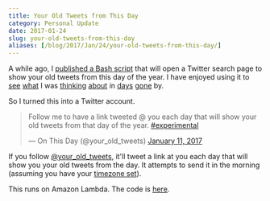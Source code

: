 ```yaml
---
title: Your Old Tweets from This Day
category: Personal Update
date: 2017-01-24
slug: your-old-tweets-from-this-day
aliases: [/blog/2017/Jan/24/your-old-tweets-from-this-day/]
---
```


A while ago, I [published a Bash script](https://gist.github.com/tdhopper/fccc4ab00a07cb290f1812d8ac5cc5f3) that will open a Twitter search page to show your old tweets from this day of the year. I have enjoyed using it to [see](https://twitter.com/tdhopper/status/559005293808746497) [what](https://twitter.com/tdhopper/status/426718234461872130) I was [thinking](https://twitter.com/tdhopper/status/691088342499381250) [about](https://twitter.com/tdhopper/status/426702495361269760) in [days](https://twitter.com/tdhopper/status/294300532770738176) [gone](https://twitter.com/tdhopper/status/29641415810088961) by.

So I turned this into a Twitter account.

<blockquote class="twitter-tweet" data-lang="en"><p lang="en" dir="ltr">Follow me to have a link tweeted @ you each day that will show your old tweets from that day of the year. <a href="https://twitter.com/hashtag/experimental?src=hash">#experimental</a></p>&mdash; On This Day (@your_old_tweets) <a href="https://twitter.com/your_old_tweets/status/819196698044014592">January 11, 2017</a></blockquote>
<script async src="//platform.twitter.com/widgets.js" charset="utf-8"></script>

If you follow [@your_old_tweets](https://twitter.com/your_old_tweets), it'll tweet a link at you each day that will show you your old tweets from the day. It attempts to send it in the morning (assuming you have your [timezone set](https://twitter.com/settings/account)).

This runs on Amazon Lambda. The code is [here](https://github.com/tdhopper/your_old_tweets).